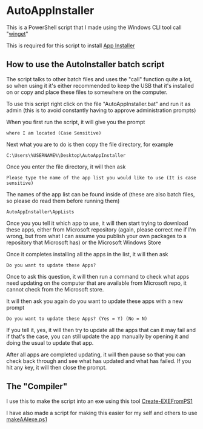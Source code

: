# AutoAppInstaller

This is a PowerShell script that I made using the Windows CLI tool call "[winget](https://learn.microsoft.com/en-us/windows/package-manager/winget/)"

This is required for this script to install [App Installer](ms-windows-store://pdp/?ProductId=9NBLGGH4NNS1&mode=mini)

## How to use the AutoInstaller batch script

The script talks to other batch files and uses the "call" function quite a lot, so when using it it's either recommended to keep the USB that it's installed on or copy and place these files to somewhere on the computer.

To use this script right click on the file "AutoAppInstaller.bat" and run it as admin (this is to avoid constantly having to approve administration prompts)

When you first run the script, it will give you the prompt

    where I am located (Case Sensitive)

Next what you are to do is then copy the file directory, for example

    C:\Users\%USERNAME%\Desktop\AutoAppInstaller

Once you enter the file directory, it will then ask

    Please type the name of the app list you would like to use (It is case sensitive)

The names of the app list can be found inside of (these are also batch files, so please do read them before running them)

    AutoAppInstaller\AppLists

Once you you tell it which app to use, it will then start trying to download these apps, either from Microsoft repository (again, please correct me if I'm wrong, but from what I can assume you publish your own packages to a repository that Microsoft has) or the Microsoft Windows Store

Once it completes installing all the apps in the list, it will then ask

    Do you want to update these Apps?

Once to ask this question, it will then run a command to check what apps need updating on the computer that are available from Microsoft repo, it cannot check from the Microsoft store.

It will then ask you again do you want to update these apps with a new prompt

    Do you want to update these Apps? (Yes = Y) (No = N)

If you tell it, yes, it will then try to update all the apps that can it may fail and if that's the case, you can still update the app manually by opening it and doing the usual to update that app.

After all apps are completed updating, it will then pause so that you can check back through and see what has updated and what has failed. If you hit any key, it will then close the prompt.

## The "Compiler"

I use this to make the script into an exe using this tool [Create-EXEFromPS1](https://github.com/nickrod518/Create-EXEFromPS1)

I have also made a script for making this easier for my self and others to use [makeAAIexe.ps1](https://github.com/lachydavies25/helpful-scripts/blob/main/makeAAIexe.ps1)

